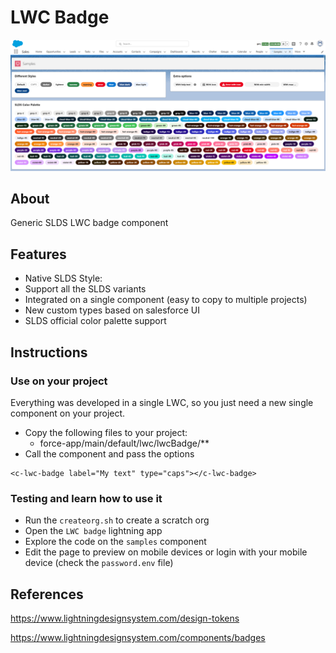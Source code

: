 # LWC Badge

![sample](sample.png "sample")

## About

Generic SLDS LWC badge component

## Features

-   Native SLDS Style:
-   Support all the SLDS variants
-   Integrated on a single component (easy to copy to multiple projects)
-   New custom types based on salesforce UI
-   SLDS official color palette support

## Instructions

### Use on your project

Everything was developed in a single LWC, so you just need a new single component on your project.

-   Copy the following files to your project:
    -   force-app/main/default/lwc/lwcBadge/\*\*
-   Call the component and pass the options

```
<c-lwc-badge label="My text" type="caps"></c-lwc-badge>
```

### Testing and learn how to use it

-   Run the `createorg.sh` to create a scratch org
-   Open the `LWC badge` lightning app
-   Explore the code on the `samples` component
-   Edit the page to preview on mobile devices or login with your mobile device (check the `password.env` file)

## References

https://www.lightningdesignsystem.com/design-tokens

https://www.lightningdesignsystem.com/components/badges

